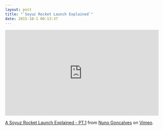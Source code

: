 ```yaml
---
layout: post
title: "`Soyuz Rocket Launch Explained`"
date: 2015-10-1 00:13:37
---
```


<iframe src="https://player.vimeo.com/video/145072839" width="500" height="281" frameborder="0" webkitallowfullscreen mozallowfullscreen allowfullscreen></iframe> <p><a href="https://vimeo.com/145072839">A Soyuz Rocket Launch Explained - PT.1</a> from <a href="https://vimeo.com/user45631409">Nuno Goncalves</a> on <a href="https://vimeo.com">Vimeo</a>.</p>
